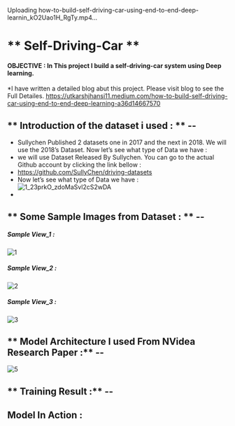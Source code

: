 

Uploading how-to-build-self-driving-car-using-end-to-end-deep-learnin_kO2Uao1H_RgTy.mp4…

#                                                                    **                 Self-Driving-Car ** 


#### OBJECTIVE : In This project I build a self-driving-car system using Deep learning.
*I have written a detailed blog abut this project. Please visit blog to see the Full Detailes.
https://utkarshjhansi11.medium.com/how-to-build-self-driving-car-using-end-to-end-deep-learning-a36d14667570

 
    
## ** Introduction of the dataset i used : ** --
  * Sullychen Published 2 datasets one in 2017 and the next in 2018. We will use the 2018’s Dataset. Now let’s see what type of Data we have :
  * we will use Dataset Released By Sullychen. You can go to the actual Github account by clicking the link bellow :
  * https://github.com/SullyChen/driving-datasets
  * Now let’s see what type of Data we have :![1_23prkO_zdoMaSvl2cS2wDA](https://user-images.githubusercontent.com/61959483/128497974-d8401ee4-1191-4ed6-b1ad-0ca041d3c3a7.png)
  * 





  
## ** Some Sample Images from Dataset : ** --

##### Sample View_1 :
  
![1](https://user-images.githubusercontent.com/61959483/128498135-b7d85369-ef8a-42d8-b56c-5268d64e2a23.png)

##### Sample View_2 :

![2](https://user-images.githubusercontent.com/61959483/128498203-706979cd-224b-47a7-a198-bc7a41efec4e.png)


##### Sample View_3 :

![3](https://user-images.githubusercontent.com/61959483/128498222-6684a13d-3bb0-4c5d-95a4-c0e6b7541bc3.png)



## ** Model Architecture I used From NVidea Research Paper :** --

![5](https://user-images.githubusercontent.com/61959483/128498488-5fea5c17-d9e3-4962-ba9f-96d090769fc0.png)



## ** Training Result :** --



## Model In Action :

